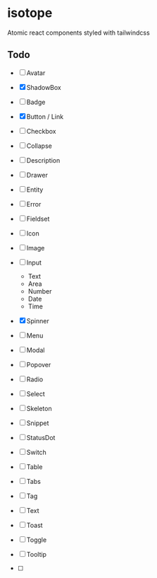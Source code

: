 # isotope

Atomic react components styled with tailwindcss

## Todo

- [ ] Avatar
- [x] ShadowBox
- [ ] Badge
- [x] Button / Link
- [ ] Checkbox
- [ ] Collapse
- [ ] Description
- [ ] Drawer
- [ ] Entity
- [ ] Error
- [ ] Fieldset
- [ ] Icon
- [ ] Image
- [ ] Input
  - Text
  - Area
  - Number
  - Date
  - Time
- [x] Spinner
- [ ] Menu
- [ ] Modal
- [ ] Popover
- [ ] Radio
- [ ] Select
- [ ] Skeleton
- [ ] Snippet
- [ ] StatusDot
- [ ] Switch
- [ ] Table
- [ ] Tabs
- [ ] Tag
- [ ] Text
- [ ] Toast
- [ ] Toggle
- [ ] Tooltip

- [ ]
